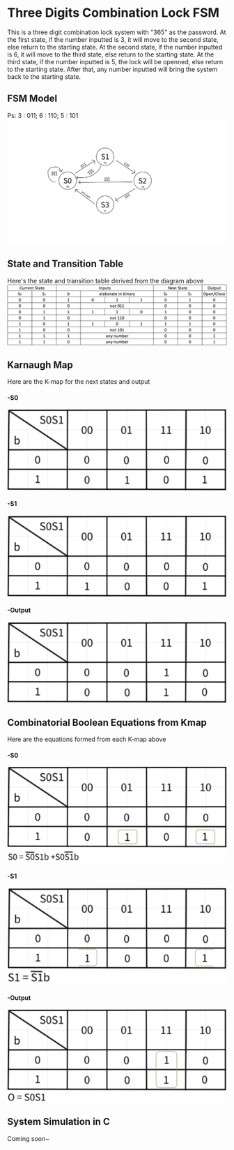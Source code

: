 # Three Digits Combination Lock FSM
This is a three digit combination lock system with "365" as the password. At the first state, if the number inputted is 3, it will move to the second state, else return to the starting state. At the second state, if the number inputted is 6, it will move to the third state, else return to the starting state. At the third state, if the number inputted is 5, the lock will be openned, else return to the starting state. After that, any number inputted will bring the system back to the starting state.

## FSM Model
Ps: 3 : 011; 
    6 : 110; 
    5 : 101
![Space N = 1000](images/fsm.png)

## State and Transition Table
Here's the state and transition table derived from the diagram above
![Space N = 1000](images/truth-table.png)

## Karnaugh Map
Here are the K-map for the next states and output
#### -S0
![Space N = 1000](images/kmap-s0.png)
#### -S1
![Space N = 1000](images/kmap-s1.png)
#### -Output
![Space N = 1000](images/kmap-o.png)

## Combinatorial Boolean Equations from Kmap
Here are the equations formed from each K-map above
#### -S0
![Space N = 1000](images/optimizedS0.png)

#### -S1
![Space N = 1000](images/optimizedS1.png)

#### -Output
![Space N = 1000](images/optimizedo.png)

## System Simulation in C
Coming soon~
